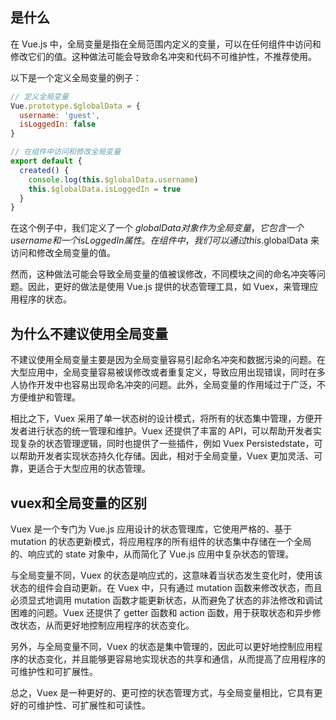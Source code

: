 ## 是什么
在 Vue.js 中，全局变量是指在全局范围内定义的变量，可以在任何组件中访问和修改它们的值。这种做法可能会导致命名冲突和代码不可维护性，不推荐使用。

以下是一个定义全局变量的例子：

```js
// 定义全局变量
Vue.prototype.$globalData = {
  username: 'guest',
  isLoggedIn: false
}

// 在组件中访问和修改全局变量
export default {
  created() {
    console.log(this.$globalData.username)
    this.$globalData.isLoggedIn = true
  }
}
```

在这个例子中，我们定义了一个 $globalData 对象作为全局变量，它包含一个 username 和一个 isLoggedIn 属性。在组件中，我们可以通过 this.$globalData 来访问和修改全局变量的值。

然而，这种做法可能会导致全局变量的值被误修改，不同模块之间的命名冲突等问题。因此，更好的做法是使用 Vue.js 提供的状态管理工具，如 Vuex，来管理应用程序的状态。

## 为什么不建议使用全局变量
不建议使用全局变量主要是因为全局变量容易引起命名冲突和数据污染的问题。在大型应用中，全局变量容易被误修改或者重复定义，导致应用出现错误，同时在多人协作开发中也容易出现命名冲突的问题。此外，全局变量的作用域过于广泛，不方便维护和管理。

相比之下，Vuex 采用了单一状态树的设计模式，将所有的状态集中管理，方便开发者进行状态的统一管理和维护。Vuex 还提供了丰富的 API，可以帮助开发者实现复杂的状态管理逻辑，同时也提供了一些插件，例如 Vuex Persistedstate，可以帮助开发者实现状态持久化存储。因此，相对于全局变量，Vuex 更加灵活、可靠，更适合于大型应用的状态管理。


## vuex和全局变量的区别
Vuex 是一个专门为 Vue.js 应用设计的状态管理库，它使用严格的、基于 mutation 的状态更新模式，将应用程序的所有组件的状态集中存储在一个全局的、响应式的 state 对象中，从而简化了 Vue.js 应用中复杂状态的管理。

与全局变量不同，Vuex 的状态是响应式的，这意味着当状态发生变化时，使用该状态的组件会自动更新。在 Vuex 中，只有通过 mutation 函数来修改状态，而且必须显式地调用 mutation 函数才能更新状态，从而避免了状态的非法修改和调试困难的问题。Vuex 还提供了 getter 函数和 action 函数，用于获取状态和异步修改状态，从而更好地控制应用程序的状态变化。

另外，与全局变量不同，Vuex 的状态是集中管理的，因此可以更好地控制应用程序的状态变化，并且能够更容易地实现状态的共享和通信，从而提高了应用程序的可维护性和可扩展性。

总之，Vuex 是一种更好的、更可控的状态管理方式，与全局变量相比，它具有更好的可维护性、可扩展性和可读性。
